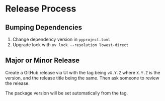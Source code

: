 # Release Process

## Bumping Dependencies

1. Change dependency version in `pyproject.toml`
2. Upgrade lock with `uv lock --resolution lowest-direct`

## Major or Minor Release

Create a GitHub release via UI with the tag being `vX.Y.Z` where `X.Y.Z` is the version,
and the release title being the same. Then ask someone to review the release.

The package version will be set automatically from the tag.